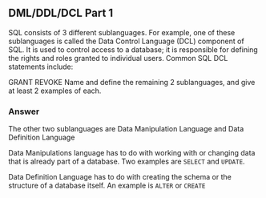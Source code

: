 ## DML/DDL/DCL Part 1
SQL consists of 3 different sublanguages. For example, one of these sublanguages is called the Data Control Language (DCL) component of SQL. It is used to control access to a database; it is responsible for defining the rights and roles granted to individual users. Common SQL DCL statements include:

GRANT
REVOKE
Name and define the remaining 2 sublanguages, and give at least 2 examples of each.

### Answer
The other two sublanguages are Data Manipulation Language and Data Definition Language

Data Manipulations language has to do with working with or changing data that is already part of a database. Two examples are `SELECT` and `UPDATE`.

Data Definition Language has to do with creating the schema or the structure of a database itself. An example is `ALTER` or `CREATE`